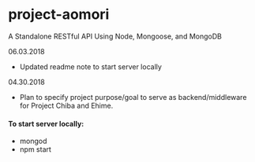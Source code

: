 # project-aomori
A Standalone RESTful API Using Node, Mongoose, and MongoDB

06.03.2018
- Updated readme note to start server locally

04.30.2018
- Plan to specify project purpose/goal to serve as backend/middleware for Project Chiba and Ehime.

#### To start server locally:
- mongod 
- npm start
